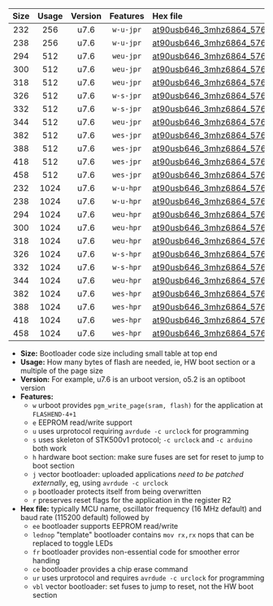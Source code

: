 |Size|Usage|Version|Features|Hex file|
|:-:|:-:|:-:|:-:|:--|
|232|256|u7.6|`w-u-jpr`|[at90usb646_3mhz6864_57600bps_ur_vbl.hex](https://raw.githubusercontent.com/stefanrueger/urboot/main/bootloaders/at90usb646/fcpu_3mhz6864/57600_bps/at90usb646_3mhz6864_57600bps_ur_vbl.hex)|
|238|256|u7.6|`w-u-jpr`|[at90usb646_3mhz6864_57600bps_lednop_ur_vbl.hex](https://raw.githubusercontent.com/stefanrueger/urboot/main/bootloaders/at90usb646/fcpu_3mhz6864/57600_bps/at90usb646_3mhz6864_57600bps_lednop_ur_vbl.hex)|
|294|512|u7.6|`weu-jpr`|[at90usb646_3mhz6864_57600bps_ee_ur_vbl.hex](https://raw.githubusercontent.com/stefanrueger/urboot/main/bootloaders/at90usb646/fcpu_3mhz6864/57600_bps/at90usb646_3mhz6864_57600bps_ee_ur_vbl.hex)|
|300|512|u7.6|`weu-jpr`|[at90usb646_3mhz6864_57600bps_ee_lednop_ur_vbl.hex](https://raw.githubusercontent.com/stefanrueger/urboot/main/bootloaders/at90usb646/fcpu_3mhz6864/57600_bps/at90usb646_3mhz6864_57600bps_ee_lednop_ur_vbl.hex)|
|318|512|u7.6|`weu-jpr`|[at90usb646_3mhz6864_57600bps_ee_lednop_fr_ur_vbl.hex](https://raw.githubusercontent.com/stefanrueger/urboot/main/bootloaders/at90usb646/fcpu_3mhz6864/57600_bps/at90usb646_3mhz6864_57600bps_ee_lednop_fr_ur_vbl.hex)|
|326|512|u7.6|`w-s-jpr`|[at90usb646_3mhz6864_57600bps_vbl.hex](https://raw.githubusercontent.com/stefanrueger/urboot/main/bootloaders/at90usb646/fcpu_3mhz6864/57600_bps/at90usb646_3mhz6864_57600bps_vbl.hex)|
|332|512|u7.6|`w-s-jpr`|[at90usb646_3mhz6864_57600bps_lednop_vbl.hex](https://raw.githubusercontent.com/stefanrueger/urboot/main/bootloaders/at90usb646/fcpu_3mhz6864/57600_bps/at90usb646_3mhz6864_57600bps_lednop_vbl.hex)|
|344|512|u7.6|`weu-jpr`|[at90usb646_3mhz6864_57600bps_ee_lednop_fr_ce_ur_vbl.hex](https://raw.githubusercontent.com/stefanrueger/urboot/main/bootloaders/at90usb646/fcpu_3mhz6864/57600_bps/at90usb646_3mhz6864_57600bps_ee_lednop_fr_ce_ur_vbl.hex)|
|382|512|u7.6|`wes-jpr`|[at90usb646_3mhz6864_57600bps_ee_vbl.hex](https://raw.githubusercontent.com/stefanrueger/urboot/main/bootloaders/at90usb646/fcpu_3mhz6864/57600_bps/at90usb646_3mhz6864_57600bps_ee_vbl.hex)|
|388|512|u7.6|`wes-jpr`|[at90usb646_3mhz6864_57600bps_ee_lednop_vbl.hex](https://raw.githubusercontent.com/stefanrueger/urboot/main/bootloaders/at90usb646/fcpu_3mhz6864/57600_bps/at90usb646_3mhz6864_57600bps_ee_lednop_vbl.hex)|
|418|512|u7.6|`wes-jpr`|[at90usb646_3mhz6864_57600bps_ee_lednop_fr_vbl.hex](https://raw.githubusercontent.com/stefanrueger/urboot/main/bootloaders/at90usb646/fcpu_3mhz6864/57600_bps/at90usb646_3mhz6864_57600bps_ee_lednop_fr_vbl.hex)|
|458|512|u7.6|`wes-jpr`|[at90usb646_3mhz6864_57600bps_ee_lednop_fr_ce_vbl.hex](https://raw.githubusercontent.com/stefanrueger/urboot/main/bootloaders/at90usb646/fcpu_3mhz6864/57600_bps/at90usb646_3mhz6864_57600bps_ee_lednop_fr_ce_vbl.hex)|
|232|1024|u7.6|`w-u-hpr`|[at90usb646_3mhz6864_57600bps_ur.hex](https://raw.githubusercontent.com/stefanrueger/urboot/main/bootloaders/at90usb646/fcpu_3mhz6864/57600_bps/at90usb646_3mhz6864_57600bps_ur.hex)|
|238|1024|u7.6|`w-u-hpr`|[at90usb646_3mhz6864_57600bps_lednop_ur.hex](https://raw.githubusercontent.com/stefanrueger/urboot/main/bootloaders/at90usb646/fcpu_3mhz6864/57600_bps/at90usb646_3mhz6864_57600bps_lednop_ur.hex)|
|294|1024|u7.6|`weu-hpr`|[at90usb646_3mhz6864_57600bps_ee_ur.hex](https://raw.githubusercontent.com/stefanrueger/urboot/main/bootloaders/at90usb646/fcpu_3mhz6864/57600_bps/at90usb646_3mhz6864_57600bps_ee_ur.hex)|
|300|1024|u7.6|`weu-hpr`|[at90usb646_3mhz6864_57600bps_ee_lednop_ur.hex](https://raw.githubusercontent.com/stefanrueger/urboot/main/bootloaders/at90usb646/fcpu_3mhz6864/57600_bps/at90usb646_3mhz6864_57600bps_ee_lednop_ur.hex)|
|318|1024|u7.6|`weu-hpr`|[at90usb646_3mhz6864_57600bps_ee_lednop_fr_ur.hex](https://raw.githubusercontent.com/stefanrueger/urboot/main/bootloaders/at90usb646/fcpu_3mhz6864/57600_bps/at90usb646_3mhz6864_57600bps_ee_lednop_fr_ur.hex)|
|326|1024|u7.6|`w-s-hpr`|[at90usb646_3mhz6864_57600bps.hex](https://raw.githubusercontent.com/stefanrueger/urboot/main/bootloaders/at90usb646/fcpu_3mhz6864/57600_bps/at90usb646_3mhz6864_57600bps.hex)|
|332|1024|u7.6|`w-s-hpr`|[at90usb646_3mhz6864_57600bps_lednop.hex](https://raw.githubusercontent.com/stefanrueger/urboot/main/bootloaders/at90usb646/fcpu_3mhz6864/57600_bps/at90usb646_3mhz6864_57600bps_lednop.hex)|
|344|1024|u7.6|`weu-hpr`|[at90usb646_3mhz6864_57600bps_ee_lednop_fr_ce_ur.hex](https://raw.githubusercontent.com/stefanrueger/urboot/main/bootloaders/at90usb646/fcpu_3mhz6864/57600_bps/at90usb646_3mhz6864_57600bps_ee_lednop_fr_ce_ur.hex)|
|382|1024|u7.6|`wes-hpr`|[at90usb646_3mhz6864_57600bps_ee.hex](https://raw.githubusercontent.com/stefanrueger/urboot/main/bootloaders/at90usb646/fcpu_3mhz6864/57600_bps/at90usb646_3mhz6864_57600bps_ee.hex)|
|388|1024|u7.6|`wes-hpr`|[at90usb646_3mhz6864_57600bps_ee_lednop.hex](https://raw.githubusercontent.com/stefanrueger/urboot/main/bootloaders/at90usb646/fcpu_3mhz6864/57600_bps/at90usb646_3mhz6864_57600bps_ee_lednop.hex)|
|418|1024|u7.6|`wes-hpr`|[at90usb646_3mhz6864_57600bps_ee_lednop_fr.hex](https://raw.githubusercontent.com/stefanrueger/urboot/main/bootloaders/at90usb646/fcpu_3mhz6864/57600_bps/at90usb646_3mhz6864_57600bps_ee_lednop_fr.hex)|
|458|1024|u7.6|`wes-hpr`|[at90usb646_3mhz6864_57600bps_ee_lednop_fr_ce.hex](https://raw.githubusercontent.com/stefanrueger/urboot/main/bootloaders/at90usb646/fcpu_3mhz6864/57600_bps/at90usb646_3mhz6864_57600bps_ee_lednop_fr_ce.hex)|

- **Size:** Bootloader code size including small table at top end
- **Usage:** How many bytes of flash are needed, ie, HW boot section or a multiple of the page size
- **Version:** For example, u7.6 is an urboot version, o5.2 is an optiboot version
- **Features:**
  + `w` urboot provides `pgm_write_page(sram, flash)` for the application at `FLASHEND-4+1`
  + `e` EEPROM read/write support
  + `u` uses urprotocol requiring `avrdude -c urclock` for programming
  + `s` uses skeleton of STK500v1 protocol; `-c urclock` and `-c arduino` both work
  + `h` hardware boot section: make sure fuses are set for reset to jump to boot section
  + `j` vector bootloader: uploaded applications *need to be patched externally*, eg, using `avrdude -c urclock`
  + `p` bootloader protects itself from being overwritten
  + `r` preserves reset flags for the application in the register R2
- **Hex file:** typically MCU name, oscillator frequency (16 MHz default) and baud rate (115200 default) followed by
  + `ee` bootloader supports EEPROM read/write
  + `lednop` "template" bootloader contains `mov rx,rx` nops that can be replaced to toggle LEDs
  + `fr` bootloader provides non-essential code for smoother error handing
  + `ce` bootloader provides a chip erase command
  + `ur` uses urprotocol and requires `avrdude -c urclock` for programming
  + `vbl` vector bootloader: set fuses to jump to reset, not the HW boot section
